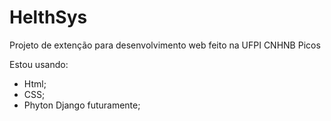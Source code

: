 # HelthSys

Projeto de extenção para desenvolvimento web feito na UFPI CNHNB Picos

Estou usando: 

- Html;
- CSS;
- Phyton Django futuramente;


